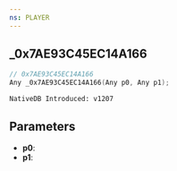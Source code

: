 ```yaml
---
ns: PLAYER
---
```

## _0x7AE93C45EC14A166

```c
// 0x7AE93C45EC14A166
Any _0x7AE93C45EC14A166(Any p0, Any p1);
```

```
NativeDB Introduced: v1207
```

## Parameters
* **p0**:
* **p1**:
